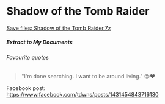 # Shadow of the Tomb Raider
[Save files: Shadow of the Tomb Raider.7z](Shadow%20of%20the%20Tomb%20Raider.7z?raw=true)
##### Extract to My Documents

###### Favourite quotes
> "I'm done searching. I want to be around living." 😌❤️

Facebook post: https://www.facebook.com/tdwns/posts/1431454843716130